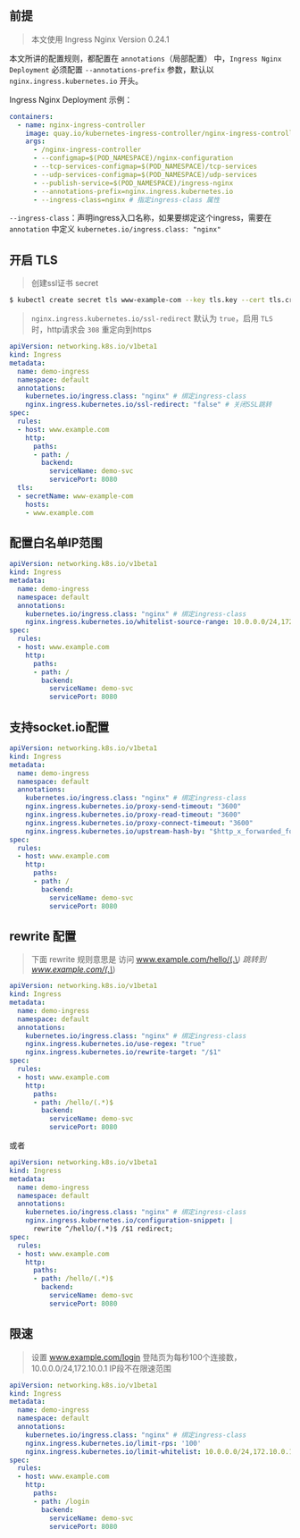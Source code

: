 ## 前提

> 本文使用 Ingress Nginx Version 0.24.1

本文所讲的配置规则，都配置在 `annotations`（局部配置） 中，`Ingress Nginx Deployment` 必须配置 `--annotations-prefix` 参数，默认以 `nginx.ingress.kubernetes.io` 开头。 

Ingress Nginx Deployment 示例：

```yaml
containers:
  - name: nginx-ingress-controller
    image: quay.io/kubernetes-ingress-controller/nginx-ingress-controller:0.24.1
    args:
      - /nginx-ingress-controller
      - --configmap=$(POD_NAMESPACE)/nginx-configuration
      - --tcp-services-configmap=$(POD_NAMESPACE)/tcp-services
      - --udp-services-configmap=$(POD_NAMESPACE)/udp-services
      - --publish-service=$(POD_NAMESPACE)/ingress-nginx
      - --annotations-prefix=nginx.ingress.kubernetes.io
      - --ingress-class=nginx # 指定ingress-class 属性
```

`--ingress-class`：声明ingress入口名称，如果要绑定这个ingress，需要在 `annotation` 中定义 `kubernetes.io/ingress.class: "nginx"`

## 开启 TLS

> 创建ssl证书 secret

```bash
$ kubectl create secret tls www-example-com --key tls.key --cert tls.crt -n default
```

> `nginx.ingress.kubernetes.io/ssl-redirect` 默认为 `true`，启用 `TLS` 时，http请求会 `308` 重定向到https

```yaml
apiVersion: networking.k8s.io/v1beta1
kind: Ingress
metadata:
  name: demo-ingress
  namespace: default
  annotations:
    kubernetes.io/ingress.class: "nginx" # 绑定ingress-class
    nginx.ingress.kubernetes.io/ssl-redirect: "false" # 关闭SSL跳转
spec:
  rules:
  - host: www.example.com
    http:
      paths:
      - path: /
        backend:
          serviceName: demo-svc
          servicePort: 8080
  tls:
  - secretName: www-example-com
    hosts:
    - www.example.com
```

## 配置白名单IP范围

```yaml
apiVersion: networking.k8s.io/v1beta1
kind: Ingress
metadata:
  name: demo-ingress
  namespace: default
  annotations:
    kubernetes.io/ingress.class: "nginx" # 绑定ingress-class
    nginx.ingress.kubernetes.io/whitelist-source-range: 10.0.0.0/24,172.10.0.1
spec:
  rules:
  - host: www.example.com
    http:
      paths:
      - path: /
        backend:
          serviceName: demo-svc
          servicePort: 8080
```

## 支持socket.io配置

```yaml
apiVersion: networking.k8s.io/v1beta1
kind: Ingress
metadata:
  name: demo-ingress
  namespace: default
  annotations:
    kubernetes.io/ingress.class: "nginx" # 绑定ingress-class
    nginx.ingress.kubernetes.io/proxy-send-timeout: "3600"
    nginx.ingress.kubernetes.io/proxy-read-timeout: "3600"
    nginx.ingress.kubernetes.io/proxy-connect-timeout: "3600"
    nginx.ingress.kubernetes.io/upstream-hash-by: "$http_x_forwarded_for" # 以客户端IP哈希
spec:
  rules:
  - host: www.example.com
    http:
      paths:
      - path: /
        backend:
          serviceName: demo-svc
          servicePort: 8080
```

## rewrite 配置

> 下面 rewrite 规则意思是 访问 www.example.com/hello/(.\*) 跳转到 www.example.com/(.\*)

```yaml
apiVersion: networking.k8s.io/v1beta1
kind: Ingress
metadata:
  name: demo-ingress
  namespace: default
  annotations:
    kubernetes.io/ingress.class: "nginx" # 绑定ingress-class
    nginx.ingress.kubernetes.io/use-regex: "true"
    nginx.ingress.kubernetes.io/rewrite-target: "/$1"
spec:
  rules:
  - host: www.example.com
    http:
      paths:
      - path: /hello/(.*)$
        backend:
          serviceName: demo-svc
          servicePort: 8080
```

或者

```yaml
apiVersion: networking.k8s.io/v1beta1
kind: Ingress
metadata:
  name: demo-ingress
  namespace: default
  annotations:
    kubernetes.io/ingress.class: "nginx" # 绑定ingress-class
    nginx.ingress.kubernetes.io/configuration-snippet: |
      rewrite ^/hello/(.*)$ /$1 redirect;
spec:
  rules:
  - host: www.example.com
    http:
      paths:
      - path: /hello/(.*)$
        backend:
          serviceName: demo-svc
          servicePort: 8080
```

## 限速

> 设置 www.example.com/login 登陆页为每秒100个连接数，10.0.0.0/24,172.10.0.1 IP段不在限速范围

```yaml
apiVersion: networking.k8s.io/v1beta1
kind: Ingress
metadata:
  name: demo-ingress
  namespace: default
  annotations:
    kubernetes.io/ingress.class: "nginx" # 绑定ingress-class
    nginx.ingress.kubernetes.io/limit-rps: '100'
    nginx.ingress.kubernetes.io/limit-whitelist: 10.0.0.0/24,172.10.0.1
spec:
  rules:
  - host: www.example.com
    http:
      paths:
      - path: /login
        backend:
          serviceName: demo-svc
          servicePort: 8080
```